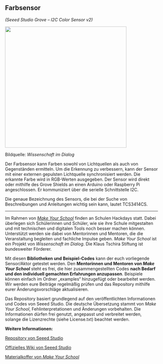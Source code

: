 Farbsensor
----
*(Seeed Studio Grove – I2C Color Sensor v2)*

<img src=https://www.makeyourschool.de/wp-content/uploads/2018/10/35_farbsensor-1024x1024.jpg width=400px>

Bildquelle: *Wissenschaft im Dialog*

Der Farbsensor kann Farben sowohl von Lichtquellen als auch von Gegenständen ermitteln. Um die Erkennung zu verbessern, kann der Sensor mit einer externen gepulsten Lichtquelle synchronisiert werden. Die erkannte Farbe wird in RGB-Werten ausgegeben. Der Sensor wird direkt oder mithilfe des Grove Shields an einen Arduino oder Raspberry Pi angeschlossen. Er kommuniziert über die serielle Schnittstelle I2C.

Die genaue Bezeichnung des Sensors, die bei der Suche von Beschreibungen und Anleitungen wichtig sein kann, lautet TCS3414CS.

----

Im Rahmen von [*Make Your School*](https://www.makeyourschool.de/) finden an Schulen Hackdays statt. Dabei überlegen sich Schülerinnen und Schüler, wie sie ihre Schule mitgestalten und mit technischen und digitalen Tools noch besser machen können. Unterstützt werden sie dabei von Mentorinnen und Mentoren, die die Veranstaltung begleiten und fachliche Impulse geben. *Make Your School* ist ein Projekt von *Wissenschaft im Dialog*. Die Klaus Tschira Stiftung ist bundesweiter Förderer.

Mit diesen **Bibliotheken und Beispiel-Codes** kann der euch vorliegende Sensor/Aktor getestet werden. Den **Mentorinnen und Mentoren von *Make Your School*** steht es frei, die hier zusammengestellten Codes **nach Bedarf und den individuell gemachten Erfahrungen anzupassen**. Beispiele können einfach im Ordner „examples“ hinzugefügt oder bearbeitet werden. Wir werden eure Beiträge regelmäßig prüfen und das Repository mithilfe eurer Änderungsvorschläge aktualisieren.

Das Repository basiert grundlegend auf den veröffentlichten Informationen und Codes von Seeed Studio. Die deutsche Übersetzung stammt von *Make Your School*, Fehlinterpretationen und Änderungen vorbehalten. Die Informationen dürfen frei genutzt, angepasst und verbreitet werden, solange die Lizenzrechte (siehe License.txt) beachtet werden.


**Weitere Informationen:**

[Repository von Seeed Studio](https://github.com/Seeed-Studio/Grove_I2C_Color_Sensor)

[Offizielles Wiki von Seeed Studio](http://wiki.seeedstudio.com/Grove-I2C_Color_Sensor/)

[Materialkoffer von *Make Your School*](https://www.makeyourschool.de/material/farbsensor/)
